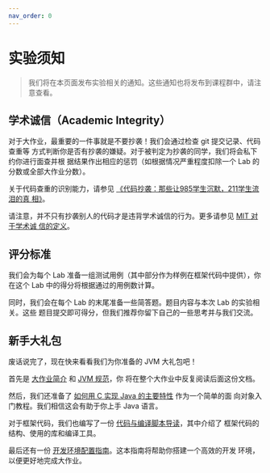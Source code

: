 ```yaml
---
nav_order: 0
---
```


# 实验须知

> 我们将在本页面发布实验相关的通知。这些通知也将发布到课程群中，请注意查看。

## 学术诚信（Academic Integrity）

对于大作业，最重要的一件事就是不要抄袭！我们会通过检查 git 提交记录、代码查重等
方式判断你是否有抄袭的嫌疑。对于被判定为抄袭的同学，我们将会私下约你进行面查并根
据结果作出相应的惩罚（如根据情况严重程度扣除一个 Lab 的分数或全部大作业分数）。

关于代码查重的识别能力，请参见 [《代码抄袭：那些让985学生沉默，211学生流泪的真
相》](https://zhuanlan.zhihu.com/p/40568346)。

请注意，并不只有抄袭别人的代码才是违背学术诚信的行为。更多请参见 [MIT 对于学术诚
信的定义](https://integrity.mit.edu/)。

## 评分标准

我们会为每个 Lab 准备一组测试用例（其中部分作为样例在框架代码中提供），你在这个
Lab 中的得分将根据通过的用例数计算。

同时，我们会在每个 Lab 的末尾准备一些简答题。题目内容与本次 Lab 的实验相关。这些
题目提交即可得分，但我们推荐你留下自己的一些思考并与我们交流。

## 新手大礼包

废话说完了，现在快来看看我们为你准备的 JVM 大礼包吧！

首先是 [大作业简介](./Intro.md) 和 [JVM 规范](https://docs.oracle.com/javase/specs/jvms/se17/jvms17.pdf)，你
将在整个大作业中反复阅读后面这份文档。

然后，我们还准备了 [如何用 C 实现 Java 的主要特性](./OopInC.md) 作为一个简单的面
向对象入门教程。我们相信这会有助于你上手 Java 语言。

对于框架代码，我们也编写了一份 [代码与编译脚本导读](./CodeIntro.md)，其中介绍了
框架代码的结构、使用的库和编译工具。

最后还有一份 [开发环境配置指南](./Devenv.md)。这本指南将帮助你搭建一个高效的开发
环境，以便更好地完成大作业。

